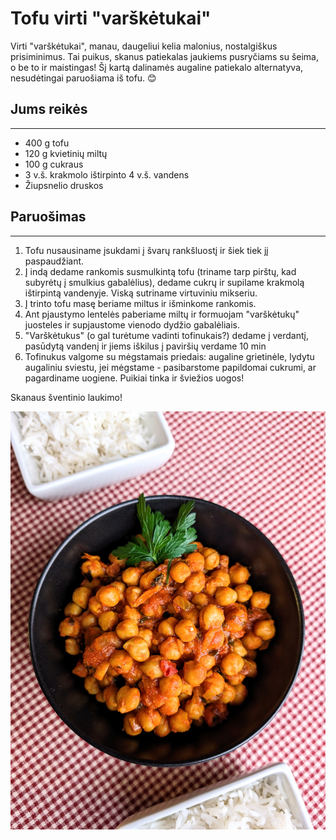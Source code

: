 # Tofu virti "varškėtukai"

Virti "varškėtukai", manau, daugeliui kelia malonius, nostalgiškus prisiminimus. Tai puikus, skanus patiekalas jaukiems pusryčiams su šeima, o be to ir maistingas! Šį kartą dalinamės augaline patiekalo alternatyva, nesudėtingai paruošiama iš tofu. 😊

## Jums reikės
<hr/>

* 400 g tofu
* 120 g kvietinių miltų
* 100 g cukraus
* 3 v.š. krakmolo ištirpinto 4 v.š. vandens
* Žiupsnelio druskos

## Paruošimas
<hr/>

1. Tofu nusausiname įsukdami į švarų rankšluostį ir šiek tiek jį paspaudžiant.
2. Į indą dedame rankomis susmulkintą tofu (triname tarp pirštų, kad subyrėtų į smulkius gabalėlius), dedame cukrų ir supilame krakmolą ištirpintą vandenyje. Viską sutriname virtuviniu mikseriu. 
3. Į trinto tofu masę beriame miltus ir išminkome rankomis. 
4. Ant pjaustymo lentelės paberiame miltų ir formuojam "varškėtukų" juosteles ir supjaustome vienodo dydžio gabalėliais.
5. "Varškėtukus" (o gal turėtume vadinti tofinukais?) dedame į verdantį, pasūdytą vandenį ir jiems iškilus į paviršių verdame 10 min
6. Tofinukus valgome su mėgstamais priedais: augaline grietinėle, lydytu augaliniu sviestu, jei mėgstame - pasibarstome papildomai cukrumi, ar pagardiname uogiene. Puikiai tinka ir šviežios uogos!

Skanaus šventinio laukimo!

![name](../../pav/karis.jpg)